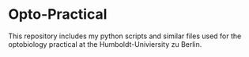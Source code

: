 # Opto-Practical
This repository includes my python scripts and similar files used for the optobiology practical at the Humboldt-Univiersity zu Berlin.
